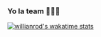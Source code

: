 ### Yo la team 👋👋👋
[![willianrod's wakatime stats](https://github-readme-stats.vercel.app/api/wakatime?username=@Natchez&layout=compact)](https://github.com/anuraghazra/github-readme-stats)
<!--
**RenNatchez/RenNatchez** is a ✨ _special_ ✨ repository because its `README.md` (this file) appears on your GitHub profile.

Here are some ideas to get you started:

- 🔭 I’m currently working on ...
- 🌱 I’m currently learning ...
- 👯 I’m looking to collaborate on ...
- 🤔 I’m looking for help with ...
- 💬 Ask me about ...
- 📫 How to reach me: ...
- 😄 Pronouns: ...
- ⚡ Fun fact: ...
-->

